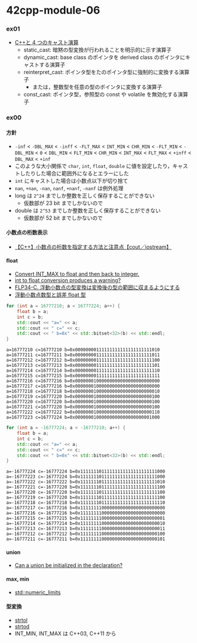 # 42cpp-module-06

### ex01
- [C++と 4 つのキャスト演算](https://www.yunabe.jp/docs/cpp_casts.html)
  - static_cast: 暗黙の型変換が行われることを明示的に示す演算子
  - dynamic_cast: base class のポインタを derived class のポインタにキャストする演算子
  - reinterpret_cast: ポインタ型をたのポインタ型に強制的に変換する演算子
    - または，整数型を任意の型のポインタに変換する演算子
  - const_cast: ポインタ型，参照型の const や volatile を無効化する演算子

### ex00
#### 方針
- `-inf` < `-DBL_MAX` < `-inff` < `-FLT_MAX` < `INT_MIN` < `CHR_MIN` < `-FLT_MIN` < `-DBL_MIN` < `0` < `DBL_MIN` < `FLT_MIN` < `CHR_MIN` < `INT_MAX` < `FLT_MAX` < `+inff` < `DBL_MAX` < `+inf`
- このような大小関係で `char`, `int`, `float`, `double` に値を設定したり，キャストしたりした場合に範囲外になるとエラーにした
- `int` にキャストした場合は小数点以下が切り捨て
- `nan`, `+nan`, `-nan`, `nanf`, `+nanf`, `-nanf` は例外処理
- long は `2^24` までしか整数を正しく保存することができない
  - 仮数部が 23 bit までしかないので
- double は `2^53` までしか整数を正しく保存することができない
  - 仮数部が 52 bit までしかないので

#### 小数点の桁数表示
- [【C++】小数点の桁数を指定する方法と注意点【cout／iostream】](https://marycore.jp/prog/cpp/stream-format-float/)

#### float
- [Convert INT_MAX to float and then back to integer.](https://stackoverflow.com/questions/23420783/convert-int-max-to-float-and-then-back-to-integer/23423240)
- [int to float conversion produces a warning?](https://stackoverflow.com/questions/7775129/int-to-float-conversion-produces-a-warning)
- [FLP34-C. 浮動小数点の型変換は変換後の型の範囲に収まるようにする](https://www.jpcert.or.jp/sc-rules/c-flp34-c.html)
- [浮動小数点数型と誤差 float 型](https://www.cc.kyoto-su.ac.jp/~yamada/programming/float.html)
```c++
for (int a = 16777210; a < 16777224; a++) {
    float b = a;
    int c = b;
    std::cout << "a=" << a;
    std::cout << " c=" << c;
    std::cout << " b=0x" << std::bitset<32>(b) << std::endl;
}
```
```shell
a=16777210 c=16777210 b=0x00000000111111111111111111111010
a=16777211 c=16777211 b=0x00000000111111111111111111111011
a=16777212 c=16777212 b=0x00000000111111111111111111111100
a=16777213 c=16777213 b=0x00000000111111111111111111111101
a=16777214 c=16777214 b=0x00000000111111111111111111111110
a=16777215 c=16777215 b=0x00000000111111111111111111111111
a=16777216 c=16777216 b=0x00000001000000000000000000000000
a=16777217 c=16777216 b=0x00000001000000000000000000000000
a=16777218 c=16777218 b=0x00000001000000000000000000000010
a=16777219 c=16777220 b=0x00000001000000000000000000000100
a=16777220 c=16777220 b=0x00000001000000000000000000000100
a=16777221 c=16777220 b=0x00000001000000000000000000000100
a=16777222 c=16777222 b=0x00000001000000000000000000000110
a=16777223 c=16777224 b=0x00000001000000000000000000001000
```
```c++
for (int a = -16777224; a < -16777210; a++) {
    float b = a;
    int c = b;
    std::cout << "a=" << a;
    std::cout << " c=" << c;
    std::cout << " b=0x" << std::bitset<32>(b) << std::endl;
}
```
```shell
a=-16777224 c=-16777224 b=0x11111110111111111111111111111000
a=-16777223 c=-16777224 b=0x11111110111111111111111111111000
a=-16777222 c=-16777222 b=0x11111110111111111111111111111010
a=-16777221 c=-16777220 b=0x11111110111111111111111111111100
a=-16777220 c=-16777220 b=0x11111110111111111111111111111100
a=-16777219 c=-16777220 b=0x11111110111111111111111111111100
a=-16777218 c=-16777218 b=0x11111110111111111111111111111110
a=-16777217 c=-16777216 b=0x11111111000000000000000000000000
a=-16777216 c=-16777216 b=0x11111111000000000000000000000000
a=-16777215 c=-16777215 b=0x11111111000000000000000000000001
a=-16777214 c=-16777214 b=0x11111111000000000000000000000010
a=-16777213 c=-16777213 b=0x11111111000000000000000000000011
a=-16777212 c=-16777212 b=0x11111111000000000000000000000100
a=-16777211 c=-16777211 b=0x11111111000000000000000000000101
```

#### union
- [Can a union be initialized in the declaration?](https://stackoverflow.com/questions/2148989/can-a-union-be-initialized-in-the-declaration)

#### max, min
- [std::numeric_limits](https://cpprefjp.github.io/reference/limits/numeric_limits.html)

#### 型変換
- [strtol](http://www9.plala.or.jp/sgwr-t/lib/strtol.html)
- [strtod](http://www9.plala.or.jp/sgwr-t/lib/strtod.html)
- INT_MIN, INT_MAX は C++03, C++11 から
